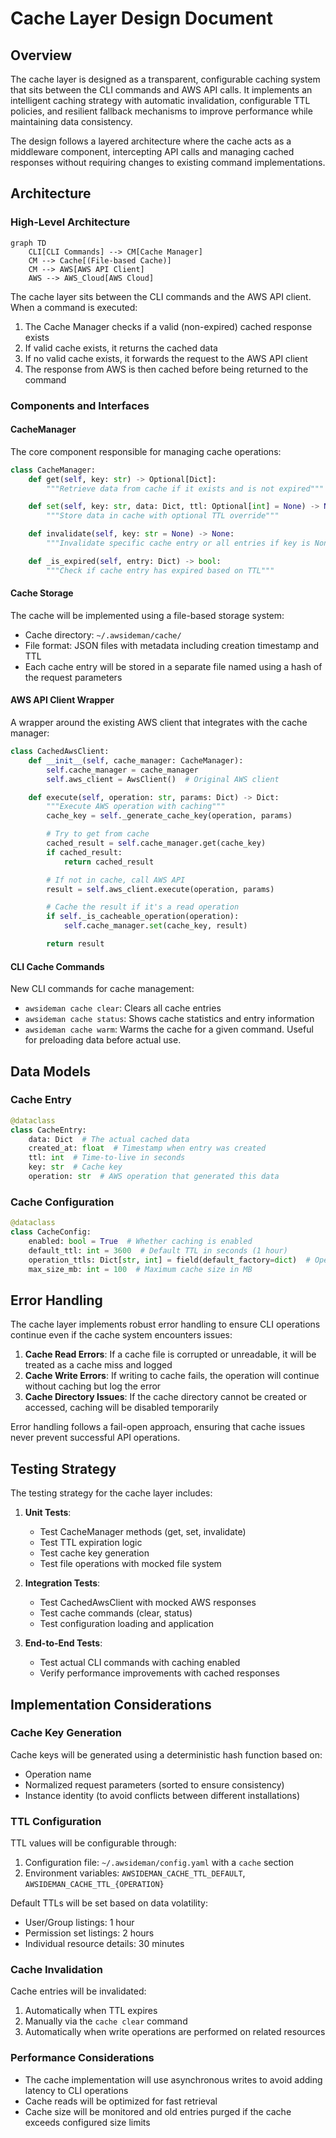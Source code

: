 # Cache Layer Design Document

## Overview

The cache layer is designed as a transparent, configurable caching system that sits between the CLI commands and AWS API calls. It implements an intelligent caching strategy with automatic invalidation, configurable TTL policies, and resilient fallback mechanisms to improve performance while maintaining data consistency.

The design follows a layered architecture where the cache acts as a middleware component, intercepting API calls and managing cached responses without requiring changes to existing command implementations.

## Architecture

### High-Level Architecture

```mermaid
graph TD
    CLI[CLI Commands] --> CM[Cache Manager]
    CM --> Cache[(File-based Cache)]
    CM --> AWS[AWS API Client]
    AWS --> AWS_Cloud[AWS Cloud]
```

The cache layer sits between the CLI commands and the AWS API client. When a command is executed:

1. The Cache Manager checks if a valid (non-expired) cached response exists
2. If valid cache exists, it returns the cached data
3. If no valid cache exists, it forwards the request to the AWS API client
4. The response from AWS is then cached before being returned to the command

### Components and Interfaces

#### CacheManager

The core component responsible for managing cache operations:

```python
class CacheManager:
    def get(self, key: str) -> Optional[Dict]:
        """Retrieve data from cache if it exists and is not expired"""

    def set(self, key: str, data: Dict, ttl: Optional[int] = None) -> None:
        """Store data in cache with optional TTL override"""

    def invalidate(self, key: str = None) -> None:
        """Invalidate specific cache entry or all entries if key is None"""

    def _is_expired(self, entry: Dict) -> bool:
        """Check if cache entry has expired based on TTL"""
```

#### Cache Storage

The cache will be implemented using a file-based storage system:

- Cache directory: `~/.awsideman/cache/`
- File format: JSON files with metadata including creation timestamp and TTL
- Each cache entry will be stored in a separate file named using a hash of the request parameters

#### AWS API Client Wrapper

A wrapper around the existing AWS client that integrates with the cache manager:

```python
class CachedAwsClient:
    def __init__(self, cache_manager: CacheManager):
        self.cache_manager = cache_manager
        self.aws_client = AwsClient()  # Original AWS client

    def execute(self, operation: str, params: Dict) -> Dict:
        """Execute AWS operation with caching"""
        cache_key = self._generate_cache_key(operation, params)

        # Try to get from cache
        cached_result = self.cache_manager.get(cache_key)
        if cached_result:
            return cached_result

        # If not in cache, call AWS API
        result = self.aws_client.execute(operation, params)

        # Cache the result if it's a read operation
        if self._is_cacheable_operation(operation):
            self.cache_manager.set(cache_key, result)

        return result
```

#### CLI Cache Commands

New CLI commands for cache management:

- `awsideman cache clear`: Clears all cache entries
- `awsideman cache status`: Shows cache statistics and entry information
- `awsideman cache warm`: Warms the cache for a given command. Useful for preloading data before actual use.

## Data Models

### Cache Entry

```python
@dataclass
class CacheEntry:
    data: Dict  # The actual cached data
    created_at: float  # Timestamp when entry was created
    ttl: int  # Time-to-live in seconds
    key: str  # Cache key
    operation: str  # AWS operation that generated this data
```

### Cache Configuration

```python
@dataclass
class CacheConfig:
    enabled: bool = True  # Whether caching is enabled
    default_ttl: int = 3600  # Default TTL in seconds (1 hour)
    operation_ttls: Dict[str, int] = field(default_factory=dict)  # Operation-specific TTLs
    max_size_mb: int = 100  # Maximum cache size in MB
```

## Error Handling

The cache layer implements robust error handling to ensure CLI operations continue even if the cache system encounters issues:

1. **Cache Read Errors**: If a cache file is corrupted or unreadable, it will be treated as a cache miss and logged
2. **Cache Write Errors**: If writing to cache fails, the operation will continue without caching but log the error
3. **Cache Directory Issues**: If the cache directory cannot be created or accessed, caching will be disabled temporarily

Error handling follows a fail-open approach, ensuring that cache issues never prevent successful API operations.

## Testing Strategy

The testing strategy for the cache layer includes:

1. **Unit Tests**:
   - Test CacheManager methods (get, set, invalidate)
   - Test TTL expiration logic
   - Test cache key generation
   - Test file operations with mocked file system

2. **Integration Tests**:
   - Test CachedAwsClient with mocked AWS responses
   - Test cache commands (clear, status)
   - Test configuration loading and application

3. **End-to-End Tests**:
   - Test actual CLI commands with caching enabled
   - Verify performance improvements with cached responses

## Implementation Considerations

### Cache Key Generation

Cache keys will be generated using a deterministic hash function based on:
- Operation name
- Normalized request parameters (sorted to ensure consistency)
- Instance identity (to avoid conflicts between different installations)

### TTL Configuration

TTL values will be configurable through:
1. Configuration file: `~/.awsideman/config.yaml` with a `cache` section
2. Environment variables: `AWSIDEMAN_CACHE_TTL_DEFAULT`, `AWSIDEMAN_CACHE_TTL_{OPERATION}`

Default TTLs will be set based on data volatility:
- User/Group listings: 1 hour
- Permission set listings: 2 hours
- Individual resource details: 30 minutes

### Cache Invalidation

Cache entries will be invalidated:
1. Automatically when TTL expires
2. Manually via the `cache clear` command
3. Automatically when write operations are performed on related resources

### Performance Considerations

- The cache implementation will use asynchronous writes to avoid adding latency to CLI operations
- Cache reads will be optimized for fast retrieval
- Cache size will be monitored and old entries purged if the cache exceeds configured size limits
